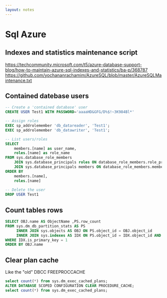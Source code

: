 ```yaml
---
layout: notes
---
```

# Sql Azure
## Indexes and statistics maintenance script

https://techcommunity.microsoft.com/t5/azure-database-support-blog/how-to-maintain-azure-sql-indexes-and-statistics/ba-p/368787  
https://github.com/yochananrachamim/AzureSQL/blob/master/AzureSQLMaintenance.txt  

## Contained datebase users

```sql
-- Create a 'contained database' user
CREATE USER Test1 WITH PASSWORD='aaaaHD&GFG/D%$!~3K984Bl*'  

-- Assign roles
EXEC sp_addrolemember 'db_datareader', 'Test1';
EXEC sp_addrolemember 'db_datawriter', 'Test1';

-- List users/roles
SELECT 
	members.[name] as user_name,
	roles.[name] as role_name
FROM sys.database_role_members 
    JOIN sys.database_principals roles ON database_role_members.role_principal_id = roles.principal_id
    JOIN sys.database_principals members ON database_role_members.member_principal_id = members.principal_id
ORDER BY 	
	members.[name], 
	roles.[name]
	
-- Delete the user
DROP USER Test1
```

## Count tables rows

```sql
SELECT OBJ.name AS ObjectName ,PS.row_count
FROM sys.dm_db_partition_stats AS PS
     INNER JOIN sys.objects AS OBJ ON PS.object_id = OBJ.object_id
     INNER JOIN sys.indexes AS IDX ON PS.object_id = IDX.object_id AND PS.index_id = IDX.index_id
WHERE IDX.is_primary_key = 1
ORDER BY OBJ.name
```

## Clear plan cache
Like the "old" DBCC FREEPROCCACHE

```sql
select count(*) from sys.dm_exec_cached_plans;
ALTER DATABASE SCOPED CONFIGURATION CLEAR PROCEDURE_CACHE;
select count(*) from sys.dm_exec_cached_plans;
```
